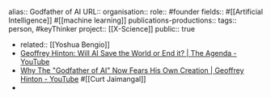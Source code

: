 alias:: Godfather of AI
URL::
organisation::
role:: #founder 
fields:: #[[Artificial Intelligence]] #[[machine learning]]
publications-productions:: 
tags:: person, #keyThinker 
project:: [[X-Science]] 
public:: true

- related:: [[Yoshua Bengio]]
- [Geoffrey Hinton: Will AI Save the World or End it? | The Agenda - YouTube](https://www.youtube.com/watch?v=YRQ4d8Rjmwg)
- [Why The "Godfather of AI" Now Fears His Own Creation | Geoffrey Hinton - YouTube](https://www.youtube.com/watch?v=b_DUft-BdIE) #[[Curt Jaimangal]]
-